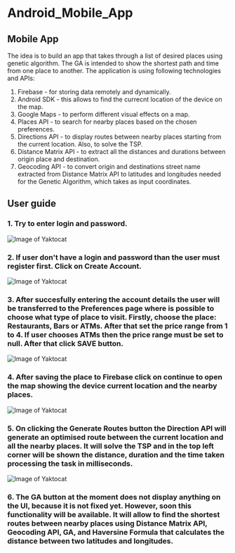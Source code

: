 # Android_Mobile_App
## Mobile App
The idea is to build an app that takes through a list of desired places using genetic algorithm.
The GA is intended to show the shortest path and time from one place to another.
The application is using following technologies and APIs:
1. Firebase - for storing data remotely and dynamically.
2. Android SDK - this allows to find the currecnt location of the device on the map.
2. Google Maps - to perform different visual effects on a map.
3. Places API - to search for nearby places based on the chosen preferences.
4. Directions API - to display routes between nearby places starting from the current location. Also, to solve the TSP.
5. Distance Matrix API - to extract all the distances and durations between origin place and destination.
6. Geocoding API - to convert origin and destinations street name extracted from Distance Matrix API to latitudes and longitudes needed for the Genetic Algorithm, which takes as input coordinates.

## User guide

### 1. Try to enter login and password.
![Image of Yaktocat](https://i.imgur.com/qAXmhVs.jpg)

### 2. If user don't have a login and password than the user must register first. Click on Create Account.
![Image of Yaktocat](https://i.imgur.com/q8ChxUK.jpg)

### 3. After succesfully entering the account details the user will be transferred to the Preferences page where is possible to choose what type of place to visit. Firstly, choose the place: Restaurants, Bars or ATMs. After that set the price range from 1 to 4. If user chooses ATMs then the price range must be set to null. After that click SAVE button.
![Image of Yaktocat](https://i.imgur.com/RjPnp83.jpg)

### 4. After saving the place to Firebase click on continue to open the map showing the device current location and the nearby places.
![Image of Yaktocat](https://i.imgur.com/bY6cz4G.jpg)

### 5. On clicking the Generate Routes button the Direction API will generate an optimised route between the current location and all the nearby places. It will solve the TSP and in the top left corner will be shown the distance, duration and the time taken processing the task in milliseconds.
![Image of Yaktocat](https://i.imgur.com/mePEHQx.jpg)

### 6. The GA button at the moment does not display anything on the UI, because it is not fixed yet. However, soon this functionality will be available. It will allow to find the shortest routes between nearby places using Distance Matrix API, Geocoding API, GA, and Haversine Formula that calculates the distance between two latitudes and longitudes.
